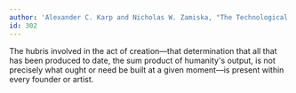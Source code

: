 ```yaml
---
author: 'Alexander C. Karp and Nicholas W. Zamiska, "The Technological Republic"'
id: 302
---
```


The hubris involved in the act of creation––that determination that all that has been produced to date, the sum product of humanity's output, is not precisely what ought or need be built at a given moment––is present within every founder or artist.